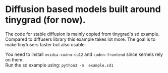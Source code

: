 # Diffusion based models built around tinygrad (for now).
The code for stable diffusion is mainly copied from tinygrad's sd example.  
Compared to diffusers library this example takes lot more. 
The goal is to make tinyfusers faster but also usable.  

You need to install `nvidia-cudnn-cu12` and `cudnn-frontend` since kernels rely on them.  
Run the sd example using: `python3 -m  example.sd1`